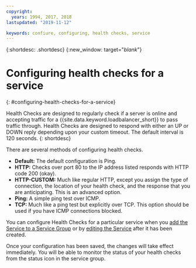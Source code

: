 ```yaml
---
copyright:
  years: 1994, 2017, 2018
lastupdated: "2019-11-12"

keywords: confiure, configuring, health checks, service
---
```


{:shortdesc: .shortdesc}
{:new_window: target="_blank_"}

# Configuring health checks for a service
{: #configuring-health-checks-for-a-service}

Health Checks are designed to regularly check if a server is online and accepting traffic for a {{site.data.keyword.loadbalancer_short}} to pass traffic through. Health Checks are designed to respond with either an UP or DOWN reply depending upon your custom timeout. The default interval is 120 seconds.
{: shortdesc}

There are several methods of configuring health checks.

- **Default:** The default configuration is Ping.
- **HTTP:** Checks over port 80 to the IP address listed responds with HTTP code 200 (okay).
- **HTTP-CUSTOM:** Much like regular HTTP, except you assign the type of connection, the location of your health check, and the response that you are anticipating. This is an advanced option.
- **Ping:** A simple ping test over ICMP.
- **TCP:** Much like a ping test but explicitly over TCP. This option should be used if you have ICMP connections blocked.

You can configure Health Checks for a particular service when you [add the Service to a Service Group](/docs/local-load-balancer?topic=local-load-balancer-adding-a-service-to-a-service-group) or by [editing the Service](/docs/local-load-balancer?topic=local-load-balancer-editing-a-service) after it has been created.

Once your configuration has been saved, the changes will take effect immediately. You will be able to monitor the status of your health checks from the status icon in the service group.
